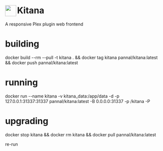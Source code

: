 # <img src="https://github.com/pannal/Kitana/raw/master/static/img/android-icon-36x36.png" align="left" height="36" style="vertical-align: center">Kitana
A responsive Plex plugin web frontend

# building
docker build --rm --pull -t kitana . && docker tag kitana pannal/kitana:latest && docker push pannal/kitana:latest

# running
docker run --name kitana -v kitana_data:/app/data -d -p 127.0.0.1:31337:31337 pannal/kitana:latest -B 0.0.0.0:31337 -p /kitana -P

# upgrading
docker stop kitana && docker rm kitana && docker pull pannal/kitana:latest

re-run
